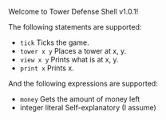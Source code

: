 Welcome to Tower Defense Shell v1.0.1!

The following statements are supported:

- `tick`
Ticks the game.
- `tower x y`
Places a tower at x, y.
- `view x y`
Prints what is at x, y.
- `print x`
Prints x.

And the following expressions are supported:

- `money`
Gets the amount of money left
- integer literal
Self-explanatory (I assume)